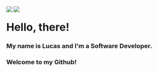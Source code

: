 <a href="">
<img align="left" src="https://github-readme-stats.vercel.app/api/top-langs/?username=lucasrafaldini&hide=css&theme=dark&layout=compact" />
</a>
<a href="">
<img align="left" src="https://github-readme-stats.vercel.app/api?username=lucasrafaldini&show_icons=true&count_private=true&theme=dark" />
</a>


<!--[![Top Langs](https://github-readme-stats.vercel.app/api/top-langs/?username=lucasrafaldini&hide=css&theme=dark&layout=compact)](https://github.com/anuraghazra/github-readme-stats)
[![Anurag's github stats](https://github-readme-stats.vercel.app/api?username=lucasrafaldini&show_icons=true&count_private=true&theme=dark)](https://github.com/anuraghazra/github-readme-stats)
-->
# Hello, there! 
### My name is Lucas and I'm a Software Developer. 
### Welcome to my Github!
<!--
**lucasrafaldini/lucasrafaldini** is a ✨ _special_ ✨ repository because its `README.md` (this file) appears on your GitHub profile.

Here are some ideas to get you started:

- 🔭 I’m currently working on ...
- 🌱 I’m currently learning ...
- 👯 I’m looking to collaborate on ...
- 🤔 I’m looking for help with ...
- 💬 Ask me about ...
- 📫 How to reach me: ...
- 😄 Pronouns: ...
- ⚡ Fun fact: ...
-->
